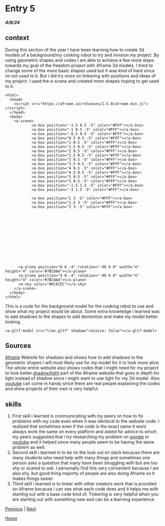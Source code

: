 # Entry 5
##### 4/8/24

## context
During this section of the year I have been learning how to create 3d models of a background/my cooking robot to try and invision my project. By using geometric shapes and codes I am able to achieve a few more steps towards my goal of the freedom project with Aframe 3d models. I tried to change some of the more basic shapes used but it was kind of hard since im not used to it. But i did try more on tinkering with positions and ideas of my project. I used the a-scene and created more shapes hoping to get used to it. 
````
<html>
  <head>
    <script src="https://aframe.io/releases/1.5.0/aframe.min.js"></script>
  </head>
  <body>
    <a-scene>
            <a-box position="-1.5 0.5 -5" color="#FFF"></a-box>
            <a-box position="-1 0.5 -5" color="#FFF"></a-box>
            <a-box position="-0.5 0.5 -5" color="#FFF"></a-box>
            <a-box position="0.5 0.5 -5" color="#FFF"></a-box>
            <a-box position="1 0.5 -5" color="#FFF"></a-box>
            <a-box position="1.5 0.5 -5" color="#FFF"></a-box>
            <a-box position="2 0.5 -5" color="#FFF"></a-box>
            <a-box position="2.5 0.5 -5" color="#FFF"></a-box>
            <a-box position="3 0.5 -5" color="#FFF"></a-box>
            <a-box position="3.5 0.5 -5" color="#FFF"></a-box>   
            <a-box position="4 0.5 -5" color="#FFF"></a-box>
            <a-box position="4.5 0.5 -5" color="#FFF"></a-box>
            <a-box position="5 0.5 -5" color="#FFF"></a-box>
            <a-box position="5 0.5 -5" color="#FFF"></a-box>
            <a-box position="-1.5 1.5 -5" color="#FFF"></a-box>
            <a-box position="-1 1.5 -5" color="#FFF"></a-box>
      
            <a-box position="1 3 -5" color="#FFF"></a-box>
            <a-box position="1.5 3 -5" color="#FFF"></a-box>
            <a-box position="2 3 -5" color="#FFF"></a-box>
      
      
      
      
      
      
      
    
      
      
      
      
      
      <a-plane position="0 0 -4" rotation="-90 0 0" width="4" height="4" color="#7BC8A4"></a-plane>
      <a-plane position="4 0 -4" rotation="-90 0 0" width="4" height="4" color="#7BC8A4"></a-plane>
      <a-sky color="#ECECEC"></a-sky>
    </a-scene>
  </body>
</html>
````
This is a code for the background model for the cooking robot to use and show what my project would be about. Some extra knowledge i learned was to add shadows to the shapes to add demention and make my model better looking.  
````<a-entity light="type:directional; castShadow:true;" position="1 1 1"></a-entity>
<a-gltf-model src="tree.gltf" shadow="receive: false"></a-gltf-model>
````

## Sources
[Aframe](https://aframe.io/docs/1.5.0/components/shadow.html) Website for shadows and shows how to add shadows to the geometric shapes i will most likely use for my model for it to look more alive. The whole entire website also shows codes that I might need for my project to look better.[shadow/light](https://aframe.io/docs/1.5.0/components/light.html#configuring-shadows) part of the Aframe website that goes in depth for light instead of shadow since i might want to use light for my 3d model. Also [youtube](youtube.com) can come in handy since there are real people explaining the codes and show projects of their own is very helpful.

## skills
1. First skill i learned is communicating with my peers on how to fix problems with my code even when it was identical to the website code. I realized that sometimes even if the code is the exact same it wont always work the same on every platform and asked for advice to which my peers suggested that i try researching my problem on [google](google.com) or [youtube](youtube.com) and it helped since many people seem to be having the same problem as well.
2. Second skill i learned in to be on the look out on slack because there are many students who need help with many things and sometimes one person asks a question that many have been struggling with but are too shy or scared to ask. I personally find this very convenient because I am also shy, but good thing majority of people are also doing Aframe so it makes things easier.
3. Third skill i learned is to tinker with other creators work that is provided on Aframe because i can see what each code does and it helps me with starting out with a base code kind of. Tinkering is very helpful when you are starting out with something new and can be a learning experience. 



[Previous](entry04.md) | [Next](entry06.md)

[Home](../README.md)
